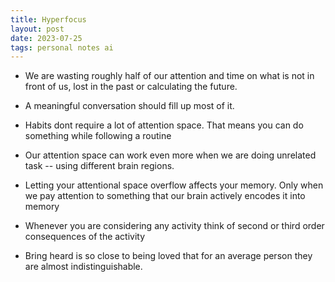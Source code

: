 ```yaml
---
title: Hyperfocus
layout: post
date: 2023-07-25
tags: personal notes ai
---
```

<ul><li><p class="body"><span>We are wasting roughly half of our attention and time on what is not in front of us, lost in the past or calculating the future.</span></p></li><li><p class="body"><span>A meaningful conversation should fill up most of it.</span></p></li><li><p class="body"><span>Habits dont require a lot of attention space. That means you can do something while following a routine</span></p></li><li><p class="body"><span>Our attention space can work even more when we are doing unrelated task -- using different brain regions.</span></p></li><li><p class="body"><span>Letting your attentional space overflow affects your memory. Only when we pay attention to something that our brain actively encodes it into memory</span></p></li><li><p class="body"><span>Whenever you are considering any activity think of second or third order consequences of the activity</span></p></li><li><p class="body"><span>Bring heard is so close to being loved that for an average person they are almost indistinguishable.</span></p></li></ul>